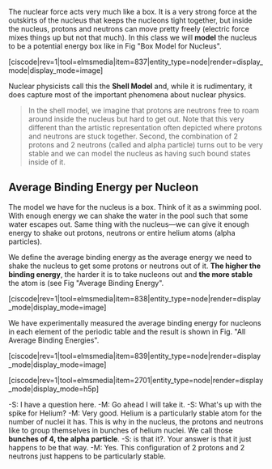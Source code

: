 The nuclear force acts very much like a box. It is a very strong force at the outskirts of the nucleus that keeps the nucleons tight together, but inside the nucleus, protons and neutrons can move pretty freely (electric force mixes things up but not that much). In this class we will **model** the nucleus to be a potential energy box like in Fig "Box Model for Nucleus".

[ciscode|rev=1|tool=elmsmedia|item=837|entity_type=node|render=display_mode|display_mode=image]

Nuclear physicists call this the **Shell Model** and, while it is rudimentary, it does capture most of the important phenomena about nuclear physics.

> In the shell model, we imagine that protons are neutrons free to roam around inside the nucleus but hard to get out. Note that this very different than the artistic representation often depicted where protons and neutrons are stuck together. Second, the combination of 2 protons and 2 neutrons (called and alpha particle) turns out to be very stable and we can model the nucleus as having such bound states inside of it.  

## Average Binding Energy per Nucleon 

The model we have for the nucleus is a box. Think of it as a swimming pool. With enough energy we can shake the water in the pool such that some water escapes out. Same thing with the nucleus—we can give it enough energy to shake out protons, neutrons or entire helium atoms (alpha particles).

We define the average binding energy as the average energy we need to shake the nucleus to get some protons or neutrons out of it. **The higher the binding energy**, the harder it is to take nucleons out and **the more stable** the atom is (see Fig "Average Binding Energy".

[ciscode|rev=1|tool=elmsmedia|item=838|entity_type=node|render=display_mode|display_mode=image]

We have experimentally measured the average binding energy for nucleons in each element of the periodic table and the result is shown in Fig. "All Average Binding Energies".

[ciscode|rev=1|tool=elmsmedia|item=839|entity_type=node|render=display_mode|display_mode=image]

[ciscode|rev=1|tool=elmsmedia|item=2701|entity_type=node|render=display_mode|display_mode=h5p]
 
-S: I have a question here.
-M: Go ahead I will take it.
-S: What's up with the spike for Helium?
-M: Very good. Helium is a particularly stable atom for the number of nuclei it has. This is why in the nucleus, the protons and neutrons like to group themselves in bunches of helium nuclei. We call those **bunches of 4, the alpha particle**.
-S: is that it?. Your answer is that it just happens to be that way.
-M: Yes. This configuration of 2 protons and 2 neutrons just happens to be particularly stable.